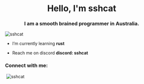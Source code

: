 <h1 align="center">Hello, I'm sshcat</h1>
<h3 align="center">I am a smooth brained programmer in Australia.</h3>

<p align="left"> <img src="https://komarev.com/ghpvc/?username=sshcat&label=Profile%20views&color=0e75b6&style=flat" alt="sshcat" /> </p>

-  I’m currently learning **rust**

-  Reach me on discord **discord: sshcat**

<h3 align="left">Connect with me:</h3>
<p align="left">
</p>
<p>&nbsp;<img align="center" src="https://github-readme-stats.vercel.app/api?username=sshcat&show_icons=true&locale=en" alt="sshcat" /></p>
